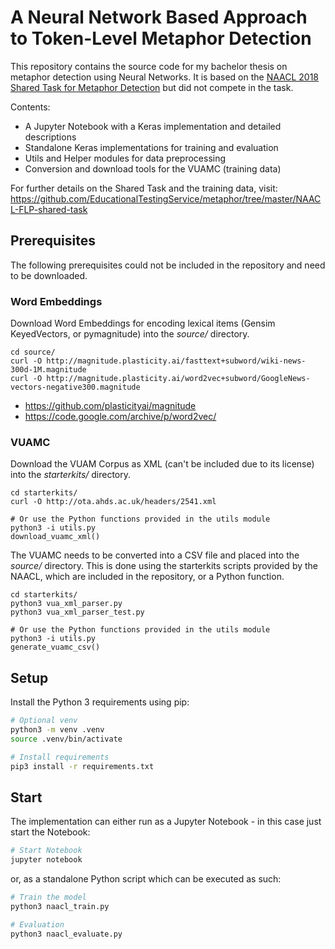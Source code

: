 # A Neural Network Based Approach to Token-Level Metaphor Detection

This repository contains the source code for my bachelor thesis on metaphor detection using Neural Networks. It is based on the [NAACL 2018 Shared Task for Metaphor Detection](https://sites.google.com/site/figlangworkshop/shared-task) but did not compete in the task.

Contents:

 - A Jupyter Notebook with a Keras implementation and detailed descriptions
 - Standalone Keras implementations for training and evaluation
 - Utils and Helper modules for data preprocessing
 - Conversion and download tools for the VUAMC (training data)

For further details on the Shared Task and the training data, visit: https://github.com/EducationalTestingService/metaphor/tree/master/NAACL-FLP-shared-task

## Prerequisites

The following prerequisites could not be included in the repository and need to be downloaded.

### Word Embeddings

Download Word Embeddings for encoding lexical items (Gensim KeyedVectors, or pymagnitude) into the *source/* directory.

```
cd source/
curl -O http://magnitude.plasticity.ai/fasttext+subword/wiki-news-300d-1M.magnitude
curl -O http://magnitude.plasticity.ai/word2vec+subword/GoogleNews-vectors-negative300.magnitude
```

- https://github.com/plasticityai/magnitude
- https://code.google.com/archive/p/word2vec/

### VUAMC

Download the VUAM Corpus as XML (can't be included due to its license) into the *starterkits/* directory.

```
cd starterkits/
curl -O http://ota.ahds.ac.uk/headers/2541.xml

# Or use the Python functions provided in the utils module
python3 -i utils.py
download_vuamc_xml()
```

The VUAMC needs to be converted into a CSV file and placed into the *source/* directory. This is done using the starterkits scripts provided by the NAACL, which are included in the repository, or a Python function.

```
cd starterkits/
python3 vua_xml_parser.py
python3 vua_xml_parser_test.py

# Or use the Python functions provided in the utils module
python3 -i utils.py
generate_vuamc_csv()
```

## Setup

Install the Python 3 requirements using pip:

``` bash
# Optional venv
python3 -m venv .venv
source .venv/bin/activate

# Install requirements
pip3 install -r requirements.txt
```

## Start

The implementation can either run as a Jupyter Notebook - in this case just start the Notebook:

``` bash
# Start Notebook
jupyter notebook
```

or, as a standalone Python script which can be executed as such:

``` bash
# Train the model
python3 naacl_train.py

# Evaluation
python3 naacl_evaluate.py
```
